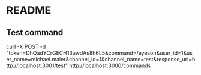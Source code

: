 # README

## Test command

curl -X POST -d "token=DhQadYCrGECH13uwdAs8h6L5&command=/eyeson&user_id=1&user_name=michael.maier&channel_id=1&channel_name=test&response_url=http://localhost:3001/test" http://localhost:3000/commands